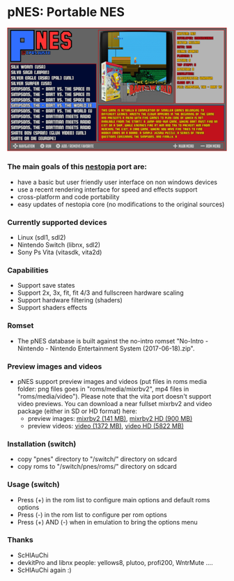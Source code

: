 pNES: Portable NES
===========================

![](https://github.com/Cpasjuste/pemu/raw/master/pnes/data/screenshot.png)


### The main goals of this [nestopia](https://github.com/0ldsk00l/nestopia) port are:

- have a basic but user friendly user interface on non windows devices
- use a recent rendering interface for speed and effects support
- cross-platform and code portability
- easy updates of nestopia core (no modifications to the original sources)

### Currently supported devices

- Linux (sdl1, sdl2)
- Nintendo Switch (libnx, sdl2)
- Sony Ps Vita (vitasdk, vita2d)

### Capabilities
- Support save states
- Support 2x, 3x, fit, fit 4/3 and fullscreen hardware scaling
- Support hardware filtering (shaders)
- Support shaders effects

### Romset
- The pNES database is built against the no-intro romset "No-Intro - Nintendo - Nintendo Entertainment System (2017-06-18).zip".

### Preview images and videos
- pNES support preview images and videos (put files in roms media folder: png files goes in "roms/media/mixrbv2", mp4 files in "roms/media/video"). Please note that the vita port doesn't support video previews.
You can download a near fullset mixrbv2 and video package (either in SD or HD format) here:
    - preview images: [mixrbv2 (141 MB)](http://files.mydedibox.fr/files/dev/pemu/pnes/pnes_mixrbv2.zip), [mixrbv2 HD (900 MB)](http://files.mydedibox.fr/files/dev/pemu/pnes/pnes_mixrbv2_hd.zip)
    - preview videos: [video (1372 MB)](http://files.mydedibox.fr/files/dev/pemu/pnes/pnes_video.zip), [video HD (5822 MB)](http://files.mydedibox.fr/files/dev/pemu/pnes/pnes_video_hd.zip)

### Installation (switch)
- copy "pnes" directory to "/switch/" directory on sdcard
- copy roms to "/switch/pnes/roms/" directory on sdcard

### Usage (switch)
- Press (+) in the rom list to configure main options and default roms options
- Press (-) in the rom list to configure per rom options
- Press (+) AND (-) when in emulation to bring the options menu

### Thanks
- ScHlAuChi
- devkitPro and libnx people: yellows8, plutoo, profi200, WntrMute ....
- ScHlAuChi again :)
